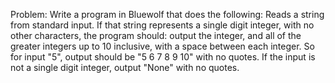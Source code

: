 Problem:
Write a program in Bluewolf that does the following:
Reads a string from standard input.
If that string represents a single digit integer, with no other characters, the program should:
output the integer, and all of the greater integers up to 10 inclusive, with a space between each 
integer.
So for input "5", output should be "5 6 7 8 9 10" with no quotes.
If the input is not a single digit integer, output "None" with no quotes.